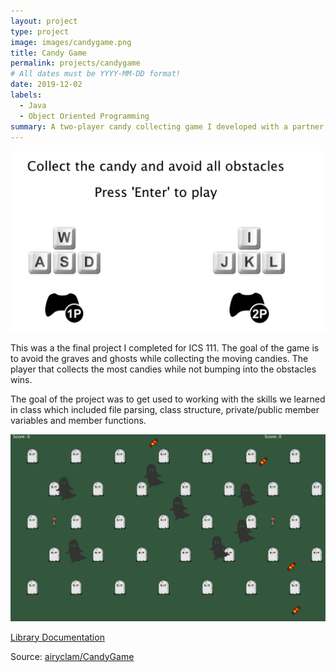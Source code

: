```yaml
---
layout: project
type: project
image: images/candygame.png
title: Candy Game
permalink: projects/candygame
# All dates must be YYYY-MM-DD format!
date: 2019-12-02
labels:
  - Java
  - Object Oriented Programming
summary: A two-player candy collecting game I developed with a partner using the EZJava library.
---
```


<img class="ui large right floated rounded image" src="../images/candyinstructions.png">

This was a the final project I completed for ICS 111. The goal of the game is to avoid the graves and ghosts while collecting the moving candies. The player that collects the most candies while not bumping into the obstacles wins.

The goal of the project was to get used to working with the skills we learned in class which included file parsing, class structure, private/public member variables and member functions. 

<img class="ui big center floated rounded image" src="../images/candygame.png">

[Library Documentation](http://www2.hawaii.edu/~dylank/ics111/doc/)

Source: <a href="https://github.com/airyclam/CandyGame"><i class="large github icon"></i>airyclam/CandyGame</a>


